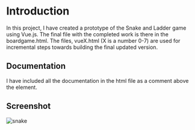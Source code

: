 # Introduction
In this project, I have created a prototype of the Snake and Ladder game using Vue.js. The final file with the completed work is there in the boardgame.html. The files, vueX.html (X is a number 0-7) are used for incremental steps towards building the final updated version.

## Documentation
I have included all the documentation in the html file as a comment above the <body> element.
  
 ## Screenshot
 ![snake](https://user-images.githubusercontent.com/58306478/123557356-813ba700-d75e-11eb-852b-3477fe963c6d.jpg)
